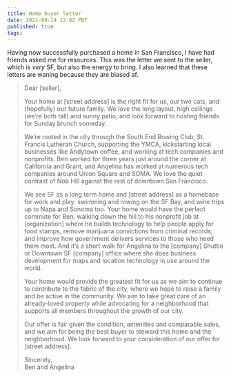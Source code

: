 ```yaml
---
title: Home buyer letter
date: 2021-09-14 12:02 PDT
published: true
tags:
---
```


Having now successfully purchased a home in San Francisco, I have had friends asked me for resources. This was the letter we sent to the seller, which is _very_ SF, but also the energy to bring. I also learned that these letters are waning because they are biased af. 

<blockquote markdown="1">

Dear [seller],

Your home at [street address] is the right fit for us, our two cats, and (hopefully) our future family. We love the long layout, high ceilings (we’re both tall) and sunny patio, and look forward to hosting friends for Sunday brunch someday.

We’re rooted in the city through the South End Rowing Club, St. Francis Lutheran Church, supporting the YMCA, kickstarting local businesses like Andytown coffee, and working at tech companies and nonprofits. Ben worked for three years just around the corner at California and Grant, and Angelina has worked at numerous tech companies around Union Square and SOMA. We love the quiet contrast of Nob Hill against the rest of downtown San Francisco.

We see SF as a long term home and [street address] as a homebase for work and play: swimming and rowing on the SF Bay, and wine trips up to Napa and Sonoma too. Your home would have the perfect commute for Ben, walking down the hill to his nonprofit job at [organization] where he builds technology to help people apply for food stamps, remove marijuana convictions from criminal records, and improve how government delivers services to those who need them most. And it’s a short walk for Angelina to the [company] Shuttle or Downtown SF [company] office where she does business development for maps and location technology in use around the world. 

Your home would provide the greatest fit for us as we aim to continue to contribute to the fabric of the city, where we hope to raise a family and be active in the community. We aim to take great care of an already-loved property while advocating for a neighborhood that supports all members throughout the growth of our city.

Our offer is fair given the condition, amenities and comparable sales, and we aim for being the best buyer to steward this home and the neighborhood. We look forward to your consideration of our offer for [street address].


Sincerely,<br/>
Ben and Angelina

</blockquote>
